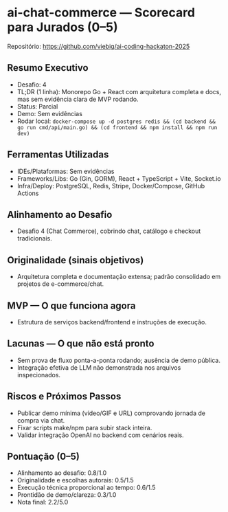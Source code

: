# ai-chat-commerce — Scorecard para Jurados (0–5)

Repositório: https://github.com/viebig/ai-coding-hackaton-2025


## Resumo Executivo
- Desafio: 4
- TL;DR (1 linha): Monorepo Go + React com arquitetura completa e docs, mas sem evidência clara de MVP rodando.
- Status: Parcial
- Demo: Sem evidências
- Rodar local: `docker-compose up -d postgres redis && (cd backend && go run cmd/api/main.go) && (cd frontend && npm install && npm run dev)`

## Ferramentas Utilizadas
- IDEs/Plataformas: Sem evidências
- Frameworks/Libs: Go (Gin, GORM), React + TypeScript + Vite, Socket.io
- Infra/Deploy: PostgreSQL, Redis, Stripe, Docker/Compose, GitHub Actions

## Alinhamento ao Desafio
- Desafio 4 (Chat Commerce), cobrindo chat, catálogo e checkout tradicionais.

## Originalidade (sinais objetivos)
- Arquitetura completa e documentação extensa; padrão consolidado em projetos de e-commerce/chat.

## MVP — O que funciona agora
- Estrutura de serviços backend/frontend e instruções de execução.

## Lacunas — O que não está pronto
- Sem prova de fluxo ponta-a-ponta rodando; ausência de demo pública.
- Integração efetiva de LLM não demonstrada nos arquivos inspecionados.

## Riscos e Próximos Passos
- Publicar demo mínima (vídeo/GIF e URL) comprovando jornada de compra via chat.
- Fixar scripts make/npm para subir stack inteira.
- Validar integração OpenAI no backend com cenários reais.

## Pontuação (0–5)
- Alinhamento ao desafio: 0.8/1.0
- Originalidade e escolhas autorais: 0.5/1.5
- Execução técnica proporcional ao tempo: 0.6/1.5
- Prontidão de demo/clareza: 0.3/1.0
- Nota final: 2.2/5.0

